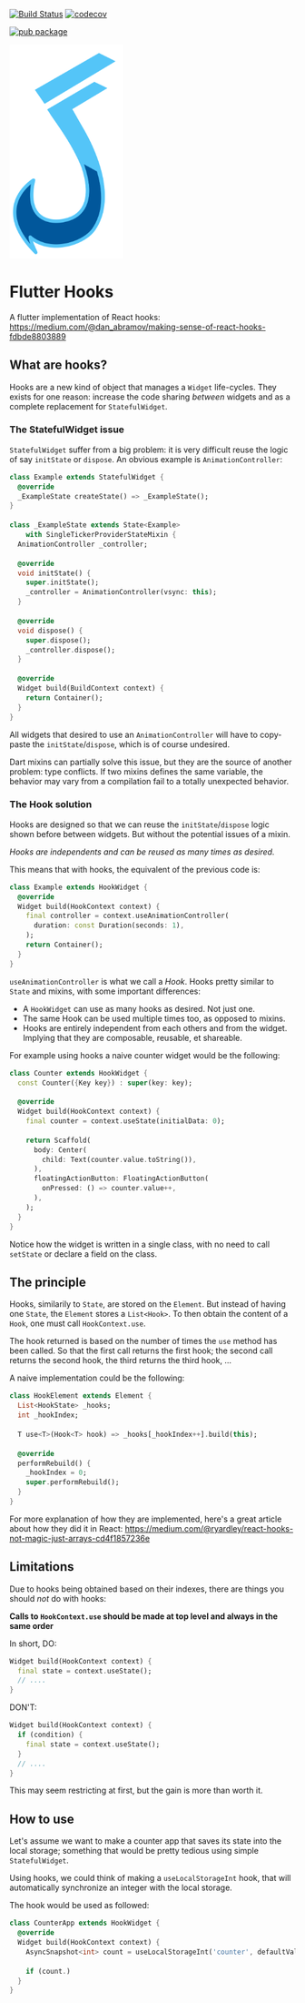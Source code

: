 [![Build Status](https://travis-ci.org/rrousselGit/flutter_hooks.svg?branch=master)](https://travis-ci.org/rrousselGit/flutter_hooks) [![codecov](https://codecov.io/gh/rrousselGit/flutter_hooks/branch/master/graph/badge.svg)](https://codecov.io/gh/rrousselGit/flutter_hooks)

[![pub package](https://img.shields.io/pub/v/flutter_hooks.svg)](https://pub.dartlang.org/packages/flutter_hooks)

<img src="flutter-hook.svg" width="200">

# Flutter Hooks

A flutter implementation of React hooks: https://medium.com/@dan_abramov/making-sense-of-react-hooks-fdbde8803889

## What are hooks?

Hooks are a new kind of object that manages a `Widget` life-cycles. They exists for one reason: increase the code sharing _between_ widgets and as a complete replacement for `StatefulWidget`.

### The StatefulWidget issue

`StatefulWidget` suffer from a big problem: it is very difficult reuse the logic of say `initState` or `dispose`. An obvious example is `AnimationController`:

```dart
class Example extends StatefulWidget {
  @override
  _ExampleState createState() => _ExampleState();
}

class _ExampleState extends State<Example>
    with SingleTickerProviderStateMixin {
  AnimationController _controller;

  @override
  void initState() {
    super.initState();
    _controller = AnimationController(vsync: this);
  }

  @override
  void dispose() {
    super.dispose();
    _controller.dispose();
  }

  @override
  Widget build(BuildContext context) {
    return Container();
  }
}
```

All widgets that desired to use an `AnimationController` will have to copy-paste the `initState`/`dispose`, which is of course undesired.

Dart mixins can partially solve this issue, but they are the source of another problem: type conflicts. If two mixins defines the same variable, the behavior may vary from a compilation fail to a totally unexpected behavior.

### The Hook solution

Hooks are designed so that we can reuse the `initState`/`dispose` logic shown before between widgets. But without the potential issues of a mixin.

_Hooks are independents and can be reused as many times as desired._

This means that with hooks, the equivalent of the previous code is:

```dart
class Example extends HookWidget {
  @override
  Widget build(HookContext context) {
    final controller = context.useAnimationController(
      duration: const Duration(seconds: 1),
    );
    return Container();
  }
}
```

`useAnimationController` is what we call a _Hook_. Hooks pretty similar to `State` and mixins, with some important differences:

- A `HookWidget` can use as many hooks as desired. Not just one.
- The same Hook can be used multiple times too, as opposed to mixins.
- Hooks are entirely independent from each others and from the widget. Implying that they are composable, reusable, et shareable.

For example using hooks a naive counter widget would be the following:

```dart
class Counter extends HookWidget {
  const Counter({Key key}) : super(key: key);

  @override
  Widget build(HookContext context) {
    final counter = context.useState(initialData: 0);

    return Scaffold(
      body: Center(
        child: Text(counter.value.toString()),
      ),
      floatingActionButton: FloatingActionButton(
        onPressed: () => counter.value++,
      ),
    );
  }
}
```

Notice how the widget is written in a single class, with no need to call `setState` or declare a field on the class.

## The principle

Hooks, similarily to `State`, are stored on the `Element`. But instead of having one `State`, the `Element` stores a `List<Hook>`. To then obtain the content of a `Hook`, one must call `HookContext.use`.

The hook returned is based on the number of times the `use` method has been called. So that the first call returns the first hook; the second call returns the second hook, the third returns the third hook, ...

A naive implementation could be the following:

```dart
class HookElement extends Element {
  List<HookState> _hooks;
  int _hookIndex;

  T use<T>(Hook<T> hook) => _hooks[_hookIndex++].build(this);

  @override
  performRebuild() {
    _hookIndex = 0;
    super.performRebuild();
  }
}
```

For more explanation of how they are implemented, here's a great article about how they did it in React: https://medium.com/@ryardley/react-hooks-not-magic-just-arrays-cd4f1857236e

## Limitations

Due to hooks being obtained based on their indexes, there are things you should _not_ do with hooks:

**Calls to `HookContext.use` should be made at top level and always in the same order**

In short,
DO:

```dart
Widget build(HookContext context) {
  final state = context.useState();
  // ....
}
```

DON'T:

```dart
Widget build(HookContext context) {
  if (condition) {
    final state = context.useState();
  }
  // ....
}
```

This may seem restricting at first, but the gain is more than worth it.

## How to use

Let's assume we want to make a counter app that saves its state into the local storage; something that would be pretty tedious using simple `StatefulWidget`.

Using hooks, we could think of making a `useLocalStorageInt` hook, that will automatically synchronize an integer with the local storage.

The hook would be used as followed:

```dart
class CounterApp extends HookWidget {
  @override
  Widget build(HookContext context) {
    AsyncSnapshot<int> count = useLocalStorageInt('counter', defaultValue: 0);

    if (count.)
  }
}
```
